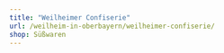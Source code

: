 ```yaml
---
title: "Weilheimer Confiserie"
url: /weilheim-in-oberbayern/weilheimer-confiserie/
shop: Süßwaren
---
```

